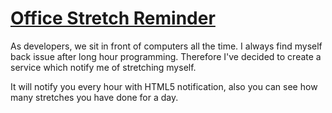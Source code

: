 # [Office Stretch Reminder](http://www.liamqma.me/notify/)

As developers, we sit in front of computers all the time. I always find myself back issue after long hour programming. 
Therefore I've decided to create a service which notify me of stretching myself.

It will notify you every hour with HTML5 notification, also you can see how many stretches you have done for a day.